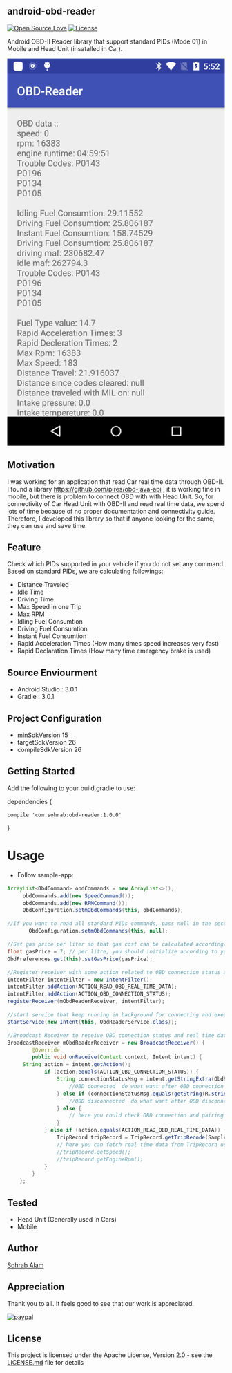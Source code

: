 ## android-obd-reader

[![Open Source Love](https://badges.frapsoft.com/os/v2/open-source.svg?v=103)](https://github.com/md-sohrab-alam/android-obd-reader) 
[![License](https://img.shields.io/badge/license-Apache%202.0-blue.svg)](https://github.com/md-sohrab-alam/android-obd-reader/blob/master/LICENSE)

Android OBD-II Reader library that support standard PIDs (Mode 01) in Mobile and Head Unit (insatalled in Car). 

![screenshot](/PidsValuesScreenShort.png)

## Motivation
I was working for an application that read Car real time data through OBD-II. I found a library https://github.com/pires/obd-java-api , it is working fine in mobile, but there is problem to connect OBD with with Head Unit. So, for connectivity of Car Head Unit with OBD-II and read real time data, we spend lots of time because of no proper documentation and connectivity guide. Therefore, I developed this library so that if anyone looking for the same, they can use and save time.

## Feature
Check which PIDs supported in your vehicle if you do not set any command.
Based on standard PIDs, we are calculating followings:

* Distance Traveled 
* Idle Time
* Driving Time
* Max Speed in one Trip
* Max RPM 
* Idling Fuel Consumtion
* Driving Fuel Consumtion
* Instant Fuel Consumtion
* Rapid Acceleration Times (How many times speed increases very fast)
* Rapid Declaration Times (How many time emergency brake is used)

## Source Enviourment

* Android Studio : 3.0.1
* Gradle : 3.0.1

## Project Configuration

* minSdkVersion 15
* targetSdkVersion 26
* compileSdkVersion 26

## Getting Started
Add the following to your build.gradle to use:  

dependencies {

    compile 'com.sohrab:obd-reader:1.0.0'
    
}

# Usage

   * Follow sample-app:   
   ``` java
   ArrayList<ObdCommand> obdCommands = new ArrayList<>();
        obdCommands.add(new SpeedCommand());
        obdCommands.add(new RPMCommand());
        ObdConfiguration.setmObdCommands(this, obdCommands);
```

 ``` java
//If you want to read all standard PIDs commands, pass null in the second argument like        
        ObdConfiguration.setmObdCommands(this, null);
```      

``` java
//Set gas price per liter so that gas cost can be calculated accordingly. Default is 7 $/l
float gasPrice = 7; // per litre, you should initialize according to your requirement.
ObdPreferences.get(this).setGasPrice(gasPrice);
```

 ``` java
//Register receiver with some action related to OBD connection status and read PID values
IntentFilter intentFilter = new IntentFilter();
intentFilter.addAction(ACTION_READ_OBD_REAL_TIME_DATA);
intentFilter.addAction(ACTION_OBD_CONNECTION_STATUS);
registerReceiver(mObdReaderReceiver, intentFilter);
```
 
 ``` java
//start service that keep running in background for connecting and execute command until you stop
startService(new Intent(this, ObdReaderService.class));
```

``` java
//Broadcast Receiver to receive OBD connection status and real time data
BroadcastReceiver mObdReaderReceiver = new BroadcastReceiver() {
        @Override
        public void onReceive(Context context, Intent intent) {            
	 String action = intent.getAction();
            if (action.equals(ACTION_OBD_CONNECTION_STATUS)) {
                String connectionStatusMsg = intent.getStringExtra(ObdReaderService.INTENT_OBD_EXTRA_DATA);                                             if (connectionStatusMsg.equals(getString(R.string.obd_connected))) {
                    //OBD connected  do what want after OBD connection
                } else if (connectionStatusMsg.equals(getString(R.string.connect_lost))) {
                    //OBD disconnected  do what want after OBD disconnection
                } else {
                    // here you could check OBD connection and pairing status
                }
            } else if (action.equals(ACTION_READ_OBD_REAL_TIME_DATA)) {
                TripRecord tripRecord = TripRecord.getTripRecode(SampleActivity.this);                
                // here you can fetch real time data from TripRecord using getter methods like
                //tripRecord.getSpeed();
                //tripRecord.getEngineRpm();
            }
        }
    };	
 ```
 
## Tested

* Head Unit (Generally used in Cars)
* Mobile 

## Author

[Sohrab Alam](https://www.linkedin.com/in/sohrab-alam-8105474b)

## Appreciation
Thank you to all. It feels good to see that our work is appreciated.

[![paypal](https://www.paypalobjects.com/en_US/i/btn/btn_donateCC_LG.gif)](https://www.paypal.com/cgi-bin/webscr?cmd=_s-xclick&hosted_button_id=F82BAARBNDAJ6)


## License

This project is licensed under the Apache License, Version 2.0 - see the [LICENSE.md](LICENSE.md) file for details

  
